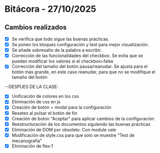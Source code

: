 # Bitácora - 27/10/2025

## Cambios realizados

- [x] Se verifica que todo sigue las buenas prácticas.
- [x] Se ponen los bloques configuración y test para mejor visualización.
- [x] Se añade sobresalto de la palabra a escribir.
- [x] Corrección de las funcionalidades del checkbox. Se evita que se puedan modificar los valores si el checkbox=false
- [x] Corrección del tamaño del botón pausa/reanudar. Se ajusta para el botón más grande, en este caso reanudar, para que no se modifique 
      el tamaño del botón

--DESPUES DE LA CLASE:
- [x] Unificación de colores en los css
- [x] Eliminación de css en js 
- [x] Creación de botón + modal para la configuración
- [x] Reseteo al pulsar el botón de fin
- [x] Creación de boton "Aceptar" para aplicar cambios de la configuración
- [x] Reestructuración de los documentos siguiendo las buenas prácticas
- [x] Eliminación de DOM por obsoleto. Con module vale
- [x] Modificación de style.css para que solo se muestre "Test de mecanografía"
- [x] Eliminación de flex:1
